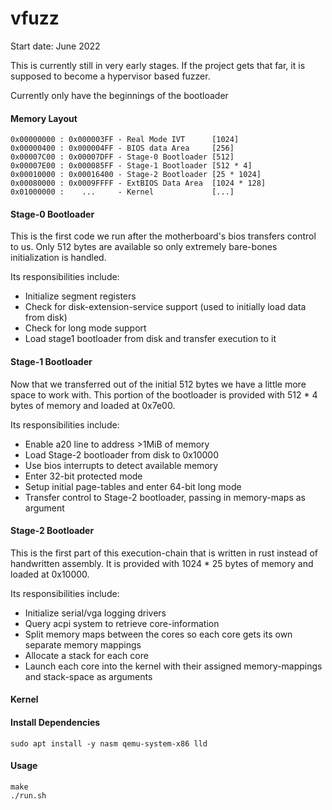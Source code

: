# vfuzz
Start date: June 2022

This is currently still in very early stages. If the project gets that far, it
is supposed to become a hypervisor based fuzzer.

Currently only have the beginnings of the bootloader

#### Memory Layout
```
0x00000000 : 0x000003FF - Real Mode IVT      [1024]
0x00000400 : 0x000004FF - BIOS data Area     [256]
0x00007C00 : 0x00007DFF - Stage-0 Bootloader [512]
0x00007E00 : 0x000085FF - Stage-1 Bootloader [512 * 4]
0x00010000 : 0x00016400 - Stage-2 Bootloader [25 * 1024]
0x00080000 : 0x0009FFFF - ExtBIOS Data Area  [1024 * 128]
0x01000000 :    ...     - Kernel             [...]
```

#### Stage-0 Bootloader
This is the first code we run after the motherboard's bios transfers control to us. Only 512 bytes
are available so only extremely bare-bones initialization is handled.   

Its responsibilities include:
- Initialize segment registers
- Check for disk-extension-service support (used to initially load data from disk)
- Check for long mode support
- Load stage1 bootloader from disk and transfer execution to it

#### Stage-1 Bootloader
Now that we transferred out of the initial 512 bytes we have a little more space to work with. This
portion of the bootloader is provided with 512 * 4 bytes of memory and loaded at 0x7e00. 

Its responsibilities include:
- Enable a20 line to address >1MiB of memory
- Load Stage-2 bootloader from disk to 0x10000
- Use bios interrupts to detect available memory
- Enter 32-bit protected mode
- Setup initial page-tables and enter 64-bit long mode
- Transfer control to Stage-2 bootloader, passing in memory-maps as argument

#### Stage-2 Bootloader
This is the first part of this execution-chain that is written in rust instead of handwritten
assembly. It is provided with 1024 * 25 bytes of memory and loaded at 0x10000.

Its responsibilities include:
- Initialize serial/vga logging drivers
- Query acpi system to retrieve core-information
- Split memory maps between the cores so each core gets its own separate memory mappings
- Allocate a stack for each core
- Launch each core into the kernel with their assigned memory-mappings and stack-space as arguments

#### Kernel


#### Install Dependencies
```
sudo apt install -y nasm qemu-system-x86 lld
```

#### Usage
```
make
./run.sh
```

